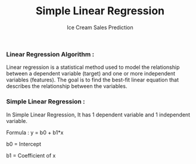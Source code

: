 <h1 align="center" id="title">Simple Linear Regression</h1>
<p align="center">Ice Cream Sales Prediction</p>
<br>
<h3>Linear Regression Algorithm :</h3>

<p>Linear regression is a statistical method used to model the relationship between a dependent variable (target) and one or more independent variables (features). The goal is to find the best-fit linear equation that describes the relationship between the variables. </p>

<h3>Simple Linear Regression :</h3>

<p>In Simple Linear Regression,  It has 1 dependent variable and 1 independent variable.</p>

<p>Formula : y = b0 + b1*x</p>

<p>b0 = Intercept</p>
<p>b1 = Coefficient of x</p>
